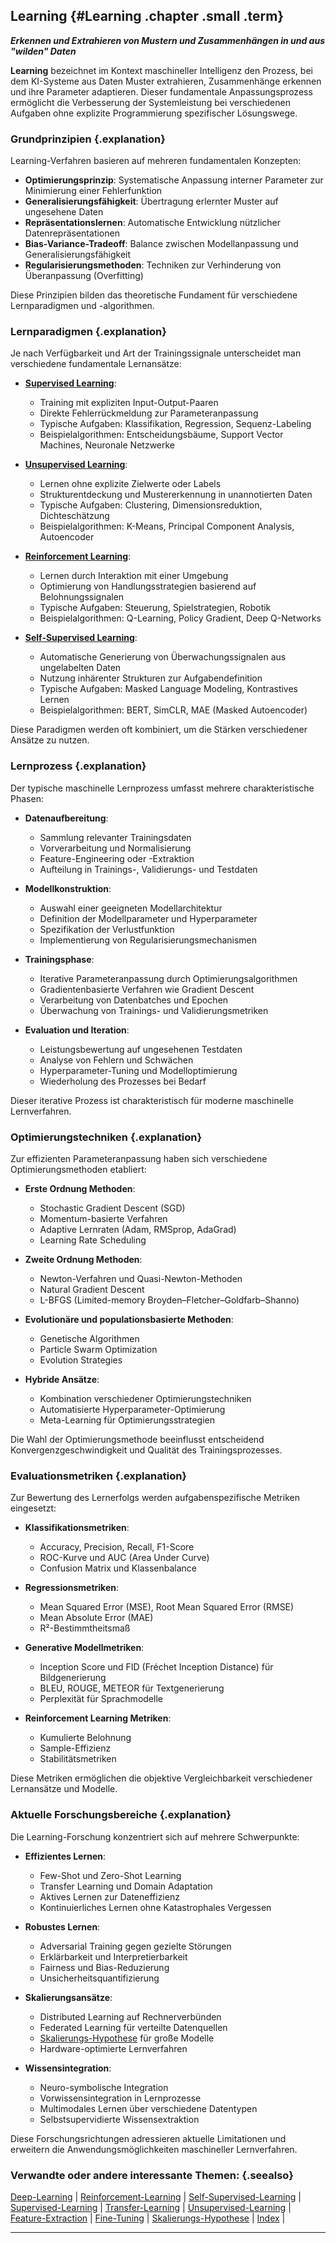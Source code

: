 ## Learning {#Learning .chapter .small .term}

***Erkennen und Extrahieren von Mustern und Zusammenhängen in und aus "wilden" Daten***

**Learning** bezeichnet im Kontext maschineller Intelligenz den Prozess, bei dem KI-Systeme aus Daten Muster extrahieren, Zusammenhänge erkennen und ihre Parameter adaptieren.
Dieser fundamentale Anpassungsprozess ermöglicht die Verbesserung der Systemleistung bei verschiedenen Aufgaben ohne explizite Programmierung spezifischer Lösungswege.

### Grundprinzipien {.explanation}

Learning-Verfahren basieren auf mehreren fundamentalen Konzepten:

- **Optimierungsprinzip**: Systematische Anpassung interner Parameter zur Minimierung einer Fehlerfunktion
- **Generalisierungsfähigkeit**: Übertragung erlernter Muster auf ungesehene Daten
- **Repräsentationslernen**: Automatische Entwicklung nützlicher Datenrepräsentationen
- **Bias-Variance-Tradeoff**: Balance zwischen Modellanpassung und Generalisierungsfähigkeit
- **Regularisierungsmethoden**: Techniken zur Verhinderung von Überanpassung (Overfitting)

Diese Prinzipien bilden das theoretische Fundament für verschiedene Lernparadigmen und -algorithmen.

### Lernparadigmen {.explanation}

Je nach Verfügbarkeit und Art der Trainingssignale unterscheidet man verschiedene fundamentale Lernansätze:

- **[Supervised Learning](#Supervised-Learning)**: 
  - Training mit expliziten Input-Output-Paaren
  - Direkte Fehlerrückmeldung zur Parameteranpassung
  - Typische Aufgaben: Klassifikation, Regression, Sequenz-Labeling
  - Beispielalgorithmen: Entscheidungsbäume, Support Vector Machines, Neuronale Netzwerke

- **[Unsupervised Learning](#Unsupervised-Learning)**:
  - Lernen ohne explizite Zielwerte oder Labels
  - Strukturentdeckung und Mustererkennung in unannotierten Daten
  - Typische Aufgaben: Clustering, Dimensionsreduktion, Dichteschätzung
  - Beispielalgorithmen: K-Means, Principal Component Analysis, Autoencoder

- **[Reinforcement Learning](#Reinforcement-Learning)**:
  - Lernen durch Interaktion mit einer Umgebung
  - Optimierung von Handlungsstrategien basierend auf Belohnungssignalen
  - Typische Aufgaben: Steuerung, Spielstrategien, Robotik
  - Beispielalgorithmen: Q-Learning, Policy Gradient, Deep Q-Networks

- **[Self-Supervised Learning](#Self-Supervised-Learning)**:
  - Automatische Generierung von Überwachungssignalen aus ungelabelten Daten
  - Nutzung inhärenter Strukturen zur Aufgabendefinition
  - Typische Aufgaben: Masked Language Modeling, Kontrastives Lernen
  - Beispielalgorithmen: BERT, SimCLR, MAE (Masked Autoencoder)

Diese Paradigmen werden oft kombiniert, um die Stärken verschiedener Ansätze zu nutzen.

### Lernprozess {.explanation}

Der typische maschinelle Lernprozess umfasst mehrere charakteristische Phasen:

- **Datenaufbereitung**:
  - Sammlung relevanter Trainingsdaten
  - Vorverarbeitung und Normalisierung
  - Feature-Engineering oder -Extraktion
  - Aufteilung in Trainings-, Validierungs- und Testdaten

- **Modellkonstruktion**:
  - Auswahl einer geeigneten Modellarchitektur
  - Definition der Modellparameter und Hyperparameter
  - Spezifikation der Verlustfunktion
  - Implementierung von Regularisierungsmechanismen

- **Trainingsphase**:
  - Iterative Parameteranpassung durch Optimierungsalgorithmen
  - Gradientenbasierte Verfahren wie Gradient Descent
  - Verarbeitung von Datenbatches und Epochen
  - Überwachung von Trainings- und Validierungsmetriken

- **Evaluation und Iteration**:
  - Leistungsbewertung auf ungesehenen Testdaten
  - Analyse von Fehlern und Schwächen
  - Hyperparameter-Tuning und Modelloptimierung
  - Wiederholung des Prozesses bei Bedarf

Dieser iterative Prozess ist charakteristisch für moderne maschinelle Lernverfahren.

### Optimierungstechniken {.explanation}

Zur effizienten Parameteranpassung haben sich verschiedene Optimierungsmethoden etabliert:

- **Erste Ordnung Methoden**:
  - Stochastic Gradient Descent (SGD)
  - Momentum-basierte Verfahren
  - Adaptive Lernraten (Adam, RMSprop, AdaGrad)
  - Learning Rate Scheduling

- **Zweite Ordnung Methoden**:
  - Newton-Verfahren und Quasi-Newton-Methoden
  - Natural Gradient Descent
  - L-BFGS (Limited-memory Broyden–Fletcher–Goldfarb–Shanno)

- **Evolutionäre und populationsbasierte Methoden**:
  - Genetische Algorithmen
  - Particle Swarm Optimization
  - Evolution Strategies

- **Hybride Ansätze**:
  - Kombination verschiedener Optimierungstechniken
  - Automatisierte Hyperparameter-Optimierung
  - Meta-Learning für Optimierungsstrategien

Die Wahl der Optimierungsmethode beeinflusst entscheidend Konvergenzgeschwindigkeit und Qualität des Trainingsprozesses.

### Evaluationsmetriken {.explanation}

Zur Bewertung des Lernerfolgs werden aufgabenspezifische Metriken eingesetzt:

- **Klassifikationsmetriken**:
  - Accuracy, Precision, Recall, F1-Score
  - ROC-Kurve und AUC (Area Under Curve)
  - Confusion Matrix und Klassenbalance

- **Regressionsmetriken**:
  - Mean Squared Error (MSE), Root Mean Squared Error (RMSE)
  - Mean Absolute Error (MAE)
  - R²-Bestimmtheitsmaß

- **Generative Modellmetriken**:
  - Inception Score und FID (Fréchet Inception Distance) für Bildgenerierung
  - BLEU, ROUGE, METEOR für Textgenerierung
  - Perplexität für Sprachmodelle

- **Reinforcement Learning Metriken**:
  - Kumulierte Belohnung
  - Sample-Effizienz
  - Stabilitätsmetriken

Diese Metriken ermöglichen die objektive Vergleichbarkeit verschiedener Lernansätze und Modelle.

### Aktuelle Forschungsbereiche {.explanation}

Die Learning-Forschung konzentriert sich auf mehrere Schwerpunkte:

- **Effizientes Lernen**:
  - Few-Shot und Zero-Shot Learning
  - Transfer Learning und Domain Adaptation
  - Aktives Lernen zur Dateneffizienz
  - Kontinuierliches Lernen ohne Katastrophales Vergessen

- **Robustes Lernen**:
  - Adversarial Training gegen gezielte Störungen
  - Erklärbarkeit und Interpretierbarkeit
  - Fairness und Bias-Reduzierung
  - Unsicherheitsquantifizierung

- **Skalierungsansätze**:
  - Distributed Learning auf Rechnerverbünden
  - Federated Learning für verteilte Datenquellen
  - [Skalierungs-Hypothese](#Skalierungs-Hypothese) für große Modelle
  - Hardware-optimierte Lernverfahren

- **Wissensintegration**:
  - Neuro-symbolische Integration
  - Vorwissensintegration in Lernprozesse
  - Multimodales Lernen über verschiedene Datentypen
  - Selbstsupervidierte Wissensextraktion

Diese Forschungsrichtungen adressieren aktuelle Limitationen und erweitern die Anwendungsmöglichkeiten maschineller Lernverfahren.

### Verwandte oder andere interessante Themen: {.seealso}

[Deep-Learning](#Deep-Learning) |
[Reinforcement-Learning](#Reinforcement-Learning) |
[Self-Supervised-Learning](#Self-Supervised-Learning) |
[Supervised-Learning](#Supervised-Learning) |
[Transfer-Learning](#Transfer-Learning) |
[Unsupervised-Learning](#Unsupervised-Learning) |
[Feature-Extraction](#Feature-Extraction) |
[Fine-Tuning](#Fine-Tuning) |
[Skalierungs-Hypothese](#Skalierungs-Hypothese) |
[Index](#Index) |

----


